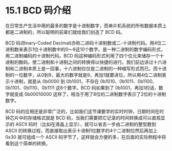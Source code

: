# 15.1 BCD 码介绍

在日常生产生活中用的最多的数字是十进制数字，而单片机系统的所有数据本质上都是二进制的，所以聪明的前辈们就给我们创造了 BCD 码。

BCD 码(Binary-Coded Decimal)亦称二进码十进制数或二-十进制代码。用4位二进制数来表示1位十进制数中的0～9这10个数字。是一种二进制的数字编码形式，用二进制编码的十进制代码。BCD 码这种编码形式利用了四个位元来储存一个十进制的数码，使二进制和十进制之间的转换得以快捷的进行。我们前边讲过十六进制和二进制本质上是一回事，十六进制仅仅是二进制的一种缩写形式而已。而十进制的一位数字，从0到9，最大的数字就是9，再加1就要进位，所以用4位二进制表示十进制，就是从 0b0000 到 0b1001，不存在 0b1010、0b1011、0b1100、0b1101、0b1110、0b1111 这6个数字。BCD 码如果到了 0b1001，再加1的话，数字就变成 0b00010000 这样了，相当于用了8位的二进制数字表示了2位的十进制数字。

BCD 码的应用还是非常广泛的，比如我们这节课要学的实时时钟，日期时间在时钟芯片中的存储格式就是 BCD 码，当我们需要把它记录的时间转换成可以直观显示的 ASCII 码时（比如在液晶上显示），就可以省去一步由二进制的整型数到 ASCII 的转换过程，而直接取出表示十进制1位数字的4个二进制位然后再加上 0x30 就可组成一个 ASCII 码字节了，这样就会方便的多，在后面的实际例程中将看到这个简单的转换。 